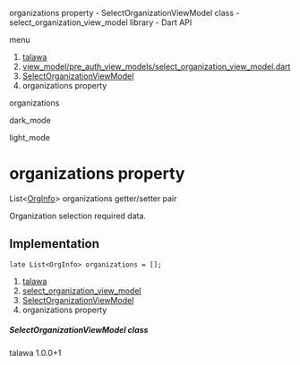 




organizations property - SelectOrganizationViewModel class - select\_organization\_view\_model library - Dart API







menu

1. [talawa](../../index.html)
2. [view\_model/pre\_auth\_view\_models/select\_organization\_view\_model.dart](../../view_model_pre_auth_view_models_select_organization_view_model/view_model_pre_auth_view_models_select_organization_view_model-library.html)
3. [SelectOrganizationViewModel](../../view_model_pre_auth_view_models_select_organization_view_model/SelectOrganizationViewModel-class.html)
4. organizations property

organizations


dark\_mode

light\_mode




# organizations property


List<[OrgInfo](../../models_organization_org_info/OrgInfo-class.html)>
organizations
getter/setter pair

Organization selection required data.


## Implementation

```
late List<OrgInfo> organizations = [];
```

 


1. [talawa](../../index.html)
2. [select\_organization\_view\_model](../../view_model_pre_auth_view_models_select_organization_view_model/view_model_pre_auth_view_models_select_organization_view_model-library.html)
3. [SelectOrganizationViewModel](../../view_model_pre_auth_view_models_select_organization_view_model/SelectOrganizationViewModel-class.html)
4. organizations property

##### SelectOrganizationViewModel class





talawa
1.0.0+1






